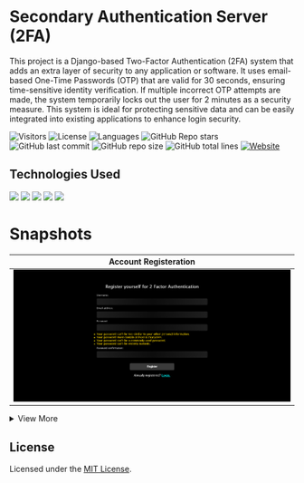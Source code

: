 # Secondary Authentication Server (2FA)

This project is a Django-based Two-Factor Authentication (2FA) system that adds an extra layer of security to any application or software. It uses email-based One-Time Passwords (OTP) that are valid for 30 seconds, ensuring time-sensitive identity verification. If multiple incorrect OTP attempts are made, the system temporarily locks out the user for 2 minutes as a security measure. This system is ideal for protecting sensitive data and can be easily integrated into existing applications to enhance login security.

![Visitors](https://api.visitorbadge.io/api/visitors?path=multiverseweb2%22FA%20&countColor=%23263759&style=flat&initial=5767)
  ![License](https://img.shields.io/badge/License-MIT-4e3eb5)
  ![Languages](https://img.shields.io/github/languages/count/multiverseweb/2FA?color=20B2AA)
  ![GitHub Repo stars](https://img.shields.io/github/stars/multiverseweb/2FA)
  ![GitHub last commit](https://img.shields.io/github/last-commit/multiverseweb/2FA)
  ![GitHub repo size](https://img.shields.io/github/repo-size/multiverseweb/2FA)
  ![GitHub total lines](https://sloc.xyz/github/multiverseweb/2FA)
  <a href="https://2fa.up.railway.app/"><img alt="Website" src="https://img.shields.io/website?url=https%3A%2F%2F2fa.up.railway.app/%2F&up_message=awake&up_color=%2300d18f&down_message=asleep&down_color=red&style=flat">
</a>

## Technologies Used

![](https://img.shields.io/badge/HTML5-E34F26.svg?style=flat&logo=HTML5&logoColor=white) ![](https://img.shields.io/badge/CSS3-1572B6.svg?style=flat&logo=CSS3&logoColor=white) ![](https://img.shields.io/badge/JavaScript-F7DF1E.svg?style=flat&logo=JavaScript&logoColor=black) ![](https://img.shields.io/badge/Django-092E20.svg?style=flat&logo=Django&logoColor=white) ![](https://img.shields.io/badge/Railway-0B0D0E.svg?style=flat&logo=Railway&logoColor=white) 
# Snapshots

| Account Registeration |
|-|
| ![](https://github.com/multiverseweb/2FA/blob/main/images/register.png?raw=true) |

<details>
<summary>View More</summary>
  
| Account Login |
|-|
| ![](https://github.com/multiverseweb/2FA/blob/main/images/login.png?raw=true) |

| OTP Verification |
|-|
| ![](https://github.com/multiverseweb/2FA/blob/main/images/verify.png?raw=true) |

| Correct OTP Entered |
|-|
| ![](https://github.com/multiverseweb/2FA/blob/main/images/home.png?raw=true) |

 <table> 
   <tr><td>Incorrect OTP Entered Once</td><td>Incorrect OTP Entered Twice</td></tr>
   <tr><td><img src="https://github.com/multiverseweb/2FA/blob/main/images/fail1.png?raw=true"> </td><td><img src="https://github.com/multiverseweb/2FA/blob/main/images/fail2.png?raw=true"> </td></tr>
   </table>

</details>

## License
Licensed under the [MIT License](LICENSE).
